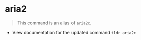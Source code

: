# aria2
> This command is an alias of `aria2c`.

- View documentation for the updated command
`tldr aria2c`
